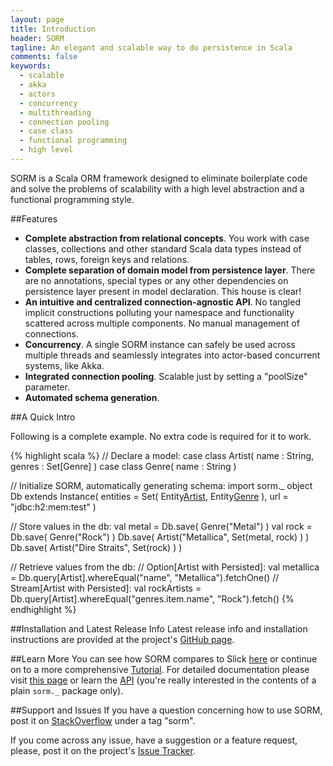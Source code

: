 ```yaml
---
layout: page
title: Introduction
header: SORM
tagline: An elegant and scalable way to do persistence in Scala 
comments: false
keywords: 
  - scalable
  - akka
  - actors
  - concurrency
  - multithreading
  - connection pooling
  - case class
  - functional programming
  - high level
---
```


SORM is a Scala ORM framework designed to eliminate boilerplate code and solve the problems of scalability with a high level abstraction and a functional programming style.

##Features

* __Complete abstraction from relational concepts__. You work with case classes, collections and other standard Scala data types instead of tables, rows, foreign keys and relations.
* __Complete separation of domain model from persistence layer__. There are no annotations, special types or any other dependencies on persistence layer present in model declaration. This house is clear!
* __An intuitive and centralized connection-agnostic API__. No tangled implicit constructions polluting your namespace and functionality scattered across multiple components. No manual management of connections.
* __Concurrency__. A single SORM instance can safely be used across multiple threads and seamlessly integrates into actor-based concurrent systems, like Akka.
* __Integrated connection pooling__. Scalable just by setting a "poolSize" parameter.
* __Automated schema generation__.

##A Quick Intro

Following is a complete example. No extra code is required for it to work.

{% highlight scala %}
// Declare a model:
case class Artist( name : String, genres : Set[Genre] )
case class Genre( name : String ) 

// Initialize SORM, automatically generating schema:
import sorm._
object Db extends Instance(
  entities = Set( Entity[Artist](), Entity[Genre]() ),
  url = "jdbc:h2:mem:test"
)

// Store values in the db:
val metal = Db.save( Genre("Metal") )
val rock = Db.save( Genre("Rock") )
Db.save( Artist("Metallica", Set(metal, rock) ) )
Db.save( Artist("Dire Straits", Set(rock) ) )

// Retrieve values from the db:
// Option[Artist with Persisted]:
val metallica = Db.query[Artist].whereEqual("name", "Metallica").fetchOne() 
// Stream[Artist with Persisted]:
val rockArtists = Db.query[Artist].whereEqual("genres.item.name", "Rock").fetch() 
{% endhighlight %}

##Installation and Latest Release Info
Latest release info and installation instructions are provided at the project's [GitHub page](https://github.com/sorm/sorm#readme).

##Learn More
You can see how SORM compares to Slick [here](/SORM-vs-Slick.html) or continue on to a more comprehensive [Tutorial](/Tutorial.html). For detailed documentation please visit [this page](/Documentation.html) or learn the [API](/sorm/current/) (you're really interested in the contents of a plain `sorm._` package only).

##Support and Issues
If you have a question concerning how to use SORM, post it on [StackOverflow](http://stackoverflow.com/questions/tagged/sorm) under a tag "sorm".

If you come across any issue, have a suggestion or a feature request, please, post it on the project's [Issue Tracker](https://github.com/sorm/sorm/issues).
